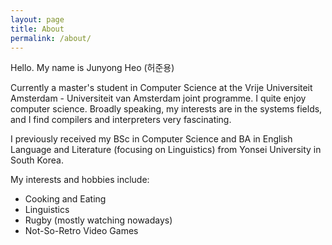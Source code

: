 ```yaml
---
layout: page
title: About
permalink: /about/
---
```


Hello. My name is Junyong Heo (허준용)

Currently a master's student in Computer Science at the Vrije Universiteit Amsterdam - Universiteit van Amsterdam joint programme. I quite enjoy computer science. Broadly speaking, my interests are in the systems fields, and I find compilers and interpreters very fascinating.

I previously received my BSc in Computer Science and BA in English Language and Literature (focusing on Linguistics) from Yonsei University in South Korea. 

My interests and hobbies include:

<ul>
	<li> Cooking and Eating </li>
	<li> Linguistics </li>
	<li> Rugby (mostly watching nowadays) </li>
	<li> Not-So-Retro Video Games </li>
</ul>

[comment]: # (許俊鎔 would be my name in Hanja, if anyone sees this)